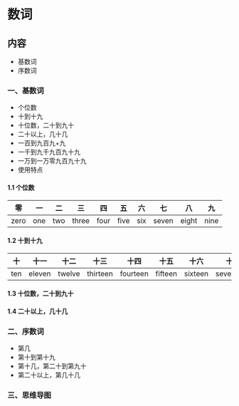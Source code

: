 # 数词

## 内容

- 基数词
- 序数词

### 一、基数词

- 个位数
- 十到十九
- 十位数，二十到九十
- 二十以上，几十几
- 一百到九百九+九
- 一千到九千九百九十九
- 一万到一万零九百九十九
- 使用特点

#### 1.1 个位数

| 零   | 一  | 二  | 三    | 四   | 五   | 六  | 七    | 八    | 九   |
| ---- | --- | --- | ----- | ---- | ---- | --- | ----- | ----- | ---- |
| zero | one | two | three | four | five | six | seven | eight | nine |

#### 1.2 十到十九

| 十  | 十一   | 十二   | 十三     | 十四     | 十五    | 十六    | 十七      | 十八     | 十九  | 
| --- | ------ | ------ | -------- | -------- | ------- | ------- | --------- | -------- | ----- |
| ten | eleven | twelve | thirteen | fourteen | fifteen | sixteen | seventeen | eighteen | nineteen | 

#### 1.3 十位数，二十到九十

#### 1.4 二十以上，几十几

### 二、序数词

- 第几
- 第十到第十九
- 第十几，第二十到第九十
- 第二十以上，第几十几

### 三、思维导图